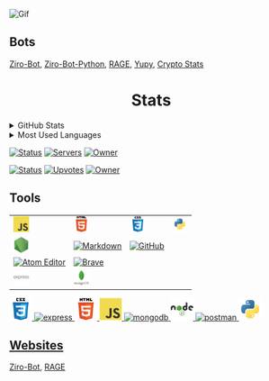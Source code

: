![Gif](https://i.imgur.com/ZzDn8k3.gif)

## Bots
[Ziro-Bot](https://discord.com/api/oauth2/authorize?client_id=752242570532225064&permissions=8&scope=bot),
[Ziro-Bot-Python](https://discord.com/api/oauth2/authorize?client_id=771797240448417793&permissions=8&scope=bot),
[RAGE](https://discord.com/api/oauth2/authorize?client_id=706120306082971699&permissions=2146958847&scope=bot),
[Yupy](https://discord.com/oauth2/authorize?client_id=746714900604125222&scope=bot&permissions=8),
[Crypto Stats](https://discord.com/oauth2/authorize?client_id=800649093470617601&permissions=379968&scope=bot)

<h1 align='center'> Stats</h1>

<details>
  <summary>GitHub Stats</summary>
  <br/>
  <a href="https://github.com/ZiroCore"><img alt="Github Stats" src="https://github-readme-stats.anuraghazra1.vercel.app/api?username=ZiroCore&show_icons=true&include_all_commits=true&theme=material-palenight" /></a>
</details>

<details> 
  <summary>Most Used Languages</summary>
  <br/>
  <a href="https://github.com/ZiroCore"><img alt="ZiroCore's Top Languages" src="https://github-readme-stats.vercel.app/api/top-langs/?username=ZiroCore&langs_count=10&layout=compact#"/></a></details>

[![Status](https://top.gg/api/widget/status/752242570532225064.svg)](https://top.gg/bot/752242570532225064)
[![Servers](https://top.gg/api/widget/servers/752242570532225064.svg)](https://top.gg/bot/752242570532225064)
[![Owner](https://top.gg/api/widget/owner/752242570532225064.svg)](https://top.gg/bot/752242570532225064)

[![Status](https://top.gg/api/widget/status/800649093470617601.svg)](https://top.gg/bot/800649093470617601)
[![Upvotes](https://top.gg/api/widget/upvotes/800649093470617601.svg)](https://top.gg/bot/800649093470617601)
[![Owner](https://top.gg/api/widget/owner/800649093470617601.svg)](https://top.gg/bot/800649093470617601)

## Tools

<table>
    <tbody>
        <tr>
            <td><a href="#"><img alt="JavaScript" title="JavaScript" height="28px"
                        src="https://raw.githubusercontent.com/github/explore/80688e429a7d4ef2fca1e82350fe8e3517d3494d/topics/javascript/javascript.png" /></a>
            </td>
            <td><a href="#"><img alt="HTML5" title="HTML5" height="28px"
                        src="https://raw.githubusercontent.com/github/explore/80688e429a7d4ef2fca1e82350fe8e3517d3494d/topics/html/html.png" /></a>
            </td>
            <td><a href="#"><img alt="CSS3" title="CSS3" height="28px"
                        src="https://raw.githubusercontent.com/github/explore/80688e429a7d4ef2fca1e82350fe8e3517d3494d/topics/css/css.png" /></a>
            </td>
            <td><a href="#"><img alt="Python" title="Python" height="28px"
                        src="https://raw.githubusercontent.com/github/explore/80688e429a7d4ef2fca1e82350fe8e3517d3494d/topics/python/python.png" /></a>
            </td>
        </tr>
        <tr>
            <td><a href="#"><img alt="NodeJS" title="NodeJS" height="28px"
                        src="https://raw.githubusercontent.com/github/explore/80688e429a7d4ef2fca1e82350fe8e3517d3494d/topics/nodejs/nodejs.png" /></a>
            </td>
            <td><a href="#"><img alt="Markdown" title="Markdown" height="28px"
                        src="https://i.imgur.com/eO5z1xV.png" /></a></td>
            <td><a href="#"><img alt="GitHub" title="GitHub" height="28px"
                        src="https://i.imgur.com/DZgetVv.png" /></a>
            </td>
        </tr>
        <tr>
            <td><a href="#"><img alt="Atom Editor" title="Atom" height="28px"
                        src="https://upload.wikimedia.org/wikipedia/commons/thumb/8/80/Atom_editor_logo.svg/1200px-Atom_editor_logo.svg.png" /></a></td>
            <td><a href="https://brave.com/eyl243"><img alt="Brave" title="Brave" height="28px"
                        src="https://i.imgur.com/UfBWFbP.png" /></a></td>
        </tr>
      <tr>
            <td><a href="https://expressjs.com"><img alt="Express.js" title="Express" height="28px"
                        src="https://raw.githubusercontent.com/devicons/devicon/master/icons/express/express-original-wordmark.svg" /></a></td>
            <td><a href="https://mongodb.com"><img alt="Mongodb" title="Mongo" height="28px"
                        src="https://raw.githubusercontent.com/devicons/devicon/master/icons/mongodb/mongodb-original-wordmark.svg" /></a></td>
        </tr>
    </tbody>
</table>

<p align="left"> </a> <a href="https://www.w3schools.com/css/" target="_blank"> <img src="https://raw.githubusercontent.com/devicons/devicon/master/icons/css3/css3-original-wordmark.svg" alt="css3" width="40" height="40"/> </a> <a href="" target="_blank"> <img src="" alt="express" width="40" height="40"/> </a> <a href="https://www.w3.org/html/" target="_blank"> <img src="https://raw.githubusercontent.com/devicons/devicon/master/icons/html5/html5-original-wordmark.svg" alt="html5" width="40" height="40"/> </a> <a href="https://developer.mozilla.org/en-US/docs/Web/JavaScript" target="_blank"> <img src="https://raw.githubusercontent.com/devicons/devicon/master/icons/javascript/javascript-original.svg" alt="javascript" width="40" height="40"/> </a> <a href="https://www.mongodb.com/" target="_blank"> <img src="" alt="mongodb" width="40" height="40"/> </a> <a href="https://nodejs.org" target="_blank"> <img src="https://raw.githubusercontent.com/devicons/devicon/master/icons/nodejs/nodejs-original-wordmark.svg" alt="nodejs" width="40" height="40"/> </a> <a href="https://postman.com" target="_blank"> <img src="https://www.vectorlogo.zone/logos/getpostman/getpostman-icon.svg" alt="postman" width="40" height="40"/> </a> <a href="https://www.python.org" target="_blank"> <img src="https://raw.githubusercontent.com/devicons/devicon/master/icons/python/python-original.svg" alt="python" width="40" height="40"/>

## Websites
[Ziro-Bot](http://www.zirobot.xyz/),
[RAGE](http://ragebot.xyz/)
